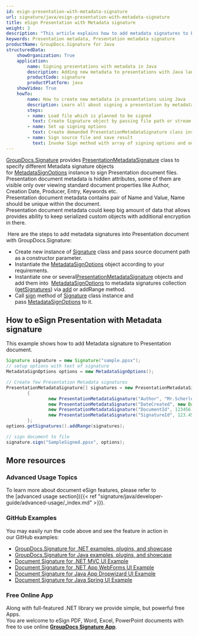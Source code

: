 ```yaml
---
id: esign-presentation-with-metadata-signature
url: signature/java/esign-presentation-with-metadata-signature
title: eSign Presentation with Metadata signature
weight: 3
description: "This article explains how to add metadata signatures to Presentation document with GroupDocs.Signature"
keywords: Presentation metadata, Presentation metadata signature
productName: GroupDocs.Signature for Java
structuredData:
    showOrganization: True
    application:    
        name: Signing presentations with metadata in Java    
        description: Adding new metadata to presentations with Java language by GroupDocs.Signature for Java APIs
        productCode: signature
        productPlatform: java 
    showVideo: True
    howTo:
        name: How to create new metadata in presentations using Java 
        description: Learn all about signing a presentation by metadata and Java
        steps:
        - name: Load file which is planned to be signed
          text: Create Signature object by passing file path or stream as a constructor parameter.
        - name: Set up signing options 
          text: Create demanded PresentationMetadataSignature class instances and add them to array.
        - name: Sign source file and save result 
          text: Invoke Sign method with array of signing options and output file path or stream.
---
```

[GroupDocs.Signature](https://products.groupdocs.com/signature/java) provides [PresentationMetadataSignature](https://apireference.groupdocs.com/java/signature/com.groupdocs.signature.domain.signatures.metadata/PresentationMetadataSignature) class to specify different Metadata signature objects for [MetadataSignOptions](https://apireference.groupdocs.com/java/signature/com.groupdocs.signature.options.sign/MetadataSignOptions) instance to sign Presentation document files.   
Presentation document metadata is hidden attributes, some of them are visible only over viewing standard document properties like Author, Creation Date, Producer, Entry, Keywords etc.  
Presentation document metadata contains pair of Name and Value, Name should be unique within the document.  
Presentation document metadata could keep big amount of data that allows provides ability to keep serialized custom objects with additional encryption in there. 

 Here are the steps to add metadata signatures into Presentation document with GroupDocs.Signature:

*   Create new instance of [Signature](https://apireference.groupdocs.com/java/signature/com.groupdocs.signature/Signature) class and pass source document path as a constructor parameter.    
*   Instantiate the [MetadataSignOptions](https://apireference.groupdocs.com/java/signature/com.groupdocs.signature.options.sign/MetadataSignOptions) object according to your requirements.    
*   Instantiate one or several[PresentationMetadataSignature](https://apireference.groupdocs.com/java/signature/com.groupdocs.signature.domain.signatures.metadata/PresentationMetadataSignature) objects and add them into  [MetadataSignOptions](https://apireference.groupdocs.com/java/signature/com.groupdocs.signature.options.sign/MetadataSignOptions) to metadata signatures collection ([getSignatures](https://apireference.groupdocs.com/java/signature/com.groupdocs.signature.options.sign/MetadataSignOptions#getSignatures())) via [add](https://apireference.groupdocs.com/java/signature/com.groupdocs.signature.domain.signatures.metadata/MetadataSignatureCollection#add(com.groupdocs.signature.domain.signatures.metadata.MetadataSignature)) or addRange method.    
*   Call [sign](https://apireference.groupdocs.com/java/signature/com.groupdocs.signature/Signature#sign(java.io.OutputStream,%20com.groupdocs.signature.options.sign.SignOptions)) method of [Signature](https://apireference.groupdocs.com/java/signature/com.groupdocs.signature/Signature) class instance and pass [MetadataSignOptions](https://apireference.groupdocs.com/java/signature/com.groupdocs.signature.options.sign/MetadataSignOptions) to it.
    

## How to eSign Presentation with Metadata signature

This example shows how to add Metadata signature to Presentation document.

```java
Signature signature = new Signature("sample.ppsx");
// setup options with text of signature
MetadataSignOptions options = new MetadataSignOptions();

// Create few Presentation Metadata signatures
PresentationMetadataSignature[] signatures = new PresentationMetadataSignature[]
        {
                new PresentationMetadataSignature("Author", "Mr.Scherlock Holmes"),
                new PresentationMetadataSignature("DateCreated", new Date()),
                new PresentationMetadataSignature("DocumentId", 123456),
                new PresentationMetadataSignature("SignatureId", 123.456)
        };
options.getSignatures().addRange(signatures);

// sign document to file
signature.sign("SampleSigned.ppsx", options);
```

## More resources

### Advanced Usage Topics

To learn more about document eSign features, please refer to the [advanced usage section]({{< ref "signature/java/developer-guide/advanced-usage/_index.md" >}}).

### GitHub Examples 

You may easily run the code above and see the feature in action in our GitHub examples:

*   [GroupDocs.Signature for .NET examples, plugins, and showcase](https://github.com/groupdocs-signature/GroupDocs.Signature-for-.NET)    
*   [GroupDocs.Signature for Java examples, plugins, and showcase](https://github.com/groupdocs-signature/GroupDocs.Signature-for-Java)    
*   [Document Signature for .NET MVC UI Example](https://github.com/groupdocs-signature/GroupDocs.Signature-for-.NET-MVC)    
*   [Document Signature for .NET App WebForms UI Example](https://github.com/groupdocs-signature/GroupDocs.Signature-for-.NET-WebForms)    
*   [Document Signature for Java App Dropwizard UI Example](https://github.com/groupdocs-signature/GroupDocs.Signature-for-Java-Dropwizard)   
*   [Document Signature for Java Spring UI Example](https://github.com/groupdocs-signature/GroupDocs.Signature-for-Java-Spring)
    

### Free Online App 

Along with full-featured .NET library we provide simple, but powerful free Apps.  
You are welcome to eSign PDF, Word, Excel, PowerPoint documents with free to use online **[GroupDocs Signature App](https://products.groupdocs.app/signature)**.
